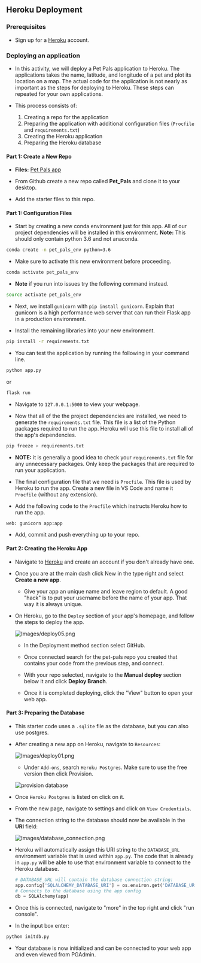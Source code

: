 ## Heroku Deployment

### Prerequisites

* Sign up for a [Heroku](https://www.heroku.com) account.

### Deploying an application

* In this activity, we will deploy a Pet Pals application to Heroku. The applications takes the name, latitude, and longitude of a pet and plot its location on a map. The actual code for the application is not nearly as important as the steps for deploying to Heroku. These steps can repeated for your own applications.

* This process consists of:

  1. Creating a repo for the application
  2. Preparing the application with additional configuration files (`Procfile` and `requirements.txt`)
  3. Creating the Heroku application
  4. Preparing the Heroku database

#### Part 1: Create a New Repo

* **Files:** [Pet Pals app](./Starter)

* From Github create a new repo called **Pet_Pals** and clone it to your desktop.

* Add the starter files to this repo.

#### Part 1: Configuration Files

* Start by creating a new conda environment just for this app. All of our project dependencies will be installed in this environment. **Note:** This should only contain python 3.6 and not anaconda.

```sh
conda create -n pet_pals_env python=3.6
```

* Make sure to activate this new environment before proceeding.

```sh
conda activate pet_pals_env
```

* **Note** if you run into issues try the following command instead.

```sh
source activate pet_pals_env
```

* Next, we install `gunicorn` with `pip install gunicorn`. Explain that gunicorn is a high performance web server that can run their Flask app in a production environment.

* Install the remaining libraries into your new environment.

```sh
pip install -r requirements.txt
```

* You can test the application by running the following in your command line.

```python
python app.py
```
or
```sh
flask run
```

* Navigate to `127.0.0.1:5000` to view your webpage.

* Now that all of the the project dependencies are installed, we need to generate the `requirements.txt` file. This file is a list of the Python packages required to run the app. Heroku will use this file to install all of the app's dependencies.

```sh
pip freeze > requirements.txt
```

* **NOTE:** it is generally a good idea to check your `requirements.txt` file for any unnecessary packages. Only keep the packages that are required to run your application.

* The final configuration file that we need is `Procfile`. This file is used by Heroku to run the app. Create a new file in VS Code and name it `Procfile` (without any extension).

* Add the following code to the `Procfile` which instructs Heroku how to run the app.

```sh
web: gunicorn app:app
```

* Add, commit and push everything up to your repo.

#### Part 2: Creating the Heroku App

* Navigate to [Heroku](https://www.heroku.com) and create an account if you don't already have one.

* Once you are at the main dash click New in the type right and select **Create a new app**.

  * Give your app an unique name and leave region to default. A good "hack" is to put your username before the name of your app. That way it is always unique.

* On Heroku, go to the `Deploy` section of your app's homepage, and follow the steps to deploy the app.

  ![Images/deploy05.png](Images/deploy05.png)

  * In the Deployment method section select GitHub.

  * Once connected search for the pet-pals repo you created that contains your code from the previous step, and connect.

  * With your repo selected, navigate to the **Manual deploy** section below it and click **Deploy Branch**.

  * Once it is completed deploying, click the "View" button to open your web app.

#### Part 3: Preparing the Database

* This starter code uses a `.sqlite` file as the database, but you can also use postgres.

* After creating a new app on Heroku, navigate to `Resources`:

  ![Images/deploy01.png](Images/deploy01.png)

  * Under `Add-ons`, search `Heroku Postgres`. Make sure to use the free version then click Provision.

  ![provision database](Images/provision_database.png)

* Once `Heroku Postgres` is listed on click on it.

* From the new page, navigate to settings and click on `View Credentials`.

* The connection string to the database should now be available in the **URI** field:

  ![Images/database_connection.png](Images/database_connection.png)

* Heroku will automatically assign this URI string to the `DATABASE_URL` environment variable that is used within `app.py`. The code that is already in `app.py` will be able to use that environment variable to connect to the Heroku database.

  ```python
  # DATABASE_URL will contain the database connection string:
  app.config['SQLALCHEMY_DATABASE_URI'] = os.environ.get('DATABASE_URL', '')
  # Connects to the database using the app config
  db = SQLAlchemy(app)
  ```

* Once this is connected, navigate to "more" in the top right and click "run console".

* In the input box enter:

```sh
python initdb.py
```

* Your database is now initialized and can be connected to your web app and even viewed from PGAdmin.
